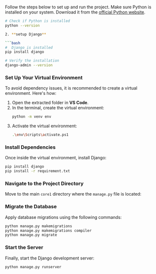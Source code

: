  
 Follow the steps below to set up and run the project.
   Make sure Python is installed on your system. Download it from the [official Python website](https://www.python.org/downloads/).

   ```bash
   # Check if Python is installed
   python --version

2. **setup Django**

 ```bash
   #  Django is installed
   pip install django

   # Verify the installation
   django-admin --version
```

### Set Up Your Virtual Environment 
To avoid dependency issues, it is recommended to create a virtual environment. Here's how:
1. Open the extracted folder in **VS Code**.
2. In the terminal, create the virtual environment:
   ```bash
   python -m venv env
   ```
3. Activate the virtual environment:
   ```bash
   .\env\Scripts\activate.ps1
   ```

### Install Dependencies
Once inside the virtual environment, install Django:
```bash
pip install django
pip install -r requirement.txt
```

### Navigate to the Project Directory
Move to the main `core1` directory where the `manage.py` file is located:

### Migrate the Database
Apply database migrations using the following commands:
```bash
python manage.py makemigrations
python manage.py makemigrations compiler
python manage.py migrate
```

### Start the Server
Finally, start the Django development server:
```bash
python manage.py runserver